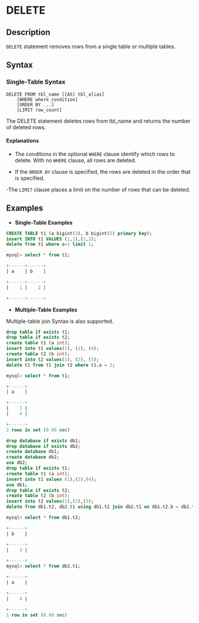 # **DELETE**

## **Description**

`DELETE` statement removes rows from a single table or multiple tables.

## **Syntax**

### **Single-Table Syntax**

```
DELETE FROM tbl_name [[AS] tbl_alias]
    [WHERE where_condition]
    [ORDER BY ...]
    [LIMIT row_count]
```

The DELETE statement deletes rows from tbl_name and returns the number of deleted rows.

#### Explanations

- The conditions in the optional `WHERE` clause identify which rows to delete. With no `WHERE` clause, all rows are deleted.

- If the `ORDER BY` clause is specified, the rows are deleted in the order that is specified.

-The `LIMIT` clause places a limit on the number of rows that can be deleted.

## **Examples**

- **Single-Table Examples**

```sql
CREATE TABLE t1 (a bigint(3), b bigint(5) primary key);
insert INTO t1 VALUES (1,1),(1,2);
delete from t1 where a=1 limit 1;

mysql> select * from t1;

+------+------+
| a    | b    |

+------+------+
|    1 |    2 |

+------+------+
```

- **Multiple-Table Examples**

Multiple-table join Syntax is also supported.

```sql
drop table if exists t1;
drop table if exists t2;
create table t1 (a int);
insert into t1 values(1), (2), (4);
create table t2 (b int);
insert into t2 values(1), (2), (5);
delete t1 from t1 join t2 where t1.a = 2;

mysql> select * from t1;

+------+
| a    |

+------+
|    1 |
|    4 |

+------+
2 rows in set (0.00 sec)
```

```sql
drop database if exists db1;
drop database if exists db2;
create database db1;
create database db2;
use db2;
drop table if exists t1;
create table t1 (a int);
insert into t1 values (1),(2),(4);
use db1;
drop table if exists t2;
create table t2 (b int);
insert into t2 values(1),(2),(3);
delete from db1.t2, db2.t1 using db1.t2 join db2.t1 on db1.t2.b = db2.t1.a where 2 > 1;

mysql> select * from db1.t2;

+------+
| b    |

+------+
|    3 |

+------+
mysql> select * from db2.t1;

+------+
| a    |

+------+
|    4 |

+------+
1 row in set (0.00 sec)
```
